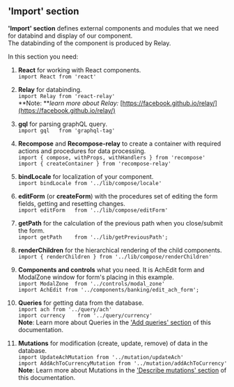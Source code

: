 ## **'Import' section**

**'Import' section** defines external components and modules that we need for databind and display of our component.  
The databinding of the component is produced by Relay.

In this section you need:

1. **React** for working with React components.  
   `import React from 'react'`

2. **Relay** for databinding.  
   `import Relay from 'react-relay'`  
   **Note: **_learn more about Relay:_ [https://facebook.github.io/relay/](https://facebook.github.io/relay/)

3. **gql** for parsing graphQL query.  
   `import gql   from 'graphql-tag'`

4. **Recompose** and **Recompose-relay** to create a container with required actions and procedures for data processing.  
   `import { compose, withProps, withHandlers } from 'recompose'`  
   `import { createContainer } from 'recompose-relay'`

5. **bindLocale** for localization of your component.  
   `import bindLocale from '../lib/compose/locale'`

6. **editForm** \(or **createForm**\) with the procedures set of editing the form fields, getting and resetting changes.  
   `import editForm   from '../lib/compose/editForm'`

7. **getPath** for the calculation of the previous path when you close/submit the form.  
   `import getPath    from '../lib/getPreviousPath';`

8. **renderChildren** for the hierarchical rendering of the child components.  
   `import { renderChildren } from '../lib/compose/renderChildren'`

9. **Components and controls** what you need. It is AchEdit form and ModalZone window for form's placing in this example.  
   `import ModalZone  from '../controls/modal_zone'`  
   `import AchEdit from '../components/banking/edit_ach_form';`

10. **Queries** for getting data from the database.  
    `import ach from '../query/ach'`  
    `import currency    from '../query/currency'`  
    **Note**: Learn more about Queries in the ['Add queries' section](/create-new-form/add-queries.md) of this documentation.

11. **Mutations** for modification \(create, update, remove\) of data in the database.  
    `import UpdateAchMutation from '../mutation/updateAch'`  
    `import AddAchToCurrencyMutation from '../mutation/addAchToCurrency'`  
    **Note**: Learn more about Mutations in the ['Describe mutations' section](/create-new-form/describe-mutations.md) of this documentation.



